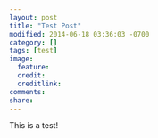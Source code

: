 ```yaml
---
layout: post
title: "Test Post"
modified: 2014-06-18 03:36:03 -0700
category: []
tags: [test]
image:
  feature: 
  credit: 
  creditlink: 
comments: 
share: 
---
```


This is a test!

